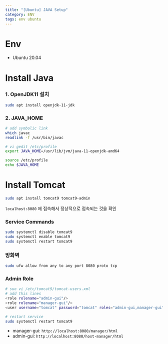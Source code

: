 ```yaml
---
title: "[Ubuntu] JAVA Setup"
category: ENV
tags: env ubuntu
---
```


<!--more-->

# Env

- Ubuntu 20.04

# Install Java 

### 1. OpenJDK11 설치

```sh
sudo apt install openjdk-11-jdk
```

### 2. JAVA_HOME

```sh
# add symbolic link
which javac
readlink -f /usr/bin/javac

# vi gedit /etc/profile
export JAVA_HOME=/usr/lib/jvm/java-11-openjdk-amd64

source /etc/profile
echo $JAVA_HOME
```

# Install Tomcat

```sh
sudo apt install tomcat9 tomcat9-admin
```

`localhost:8080` 에 접속해서 정상적으로 접속되는 것을 확인

### Service Commands

```sh
sudo systemctl disable tomcat9
sudo systemctl enable tomcat9
sudo systemctl restart tomcat9
```

### 방화벽

```sh
sudo ufw allow from any to any port 8080 proto tcp
```

### Admin Role

```sh
# suo vi /etc/tomcat9/tomcat-users.xml
# add this lines
<role rolename="admin-gui"/>
<role rolename="manager-gui"/>
<user username="tomcat" password="tomcat" roles="admin-gui,manager-gui"/>

# restart service
sudo systemctl restart tomcat9
```

- manager-gui: `http://localhost:8080/manager/html` 
- admin-gui: `http://localhost:8080/host-manager/html`

